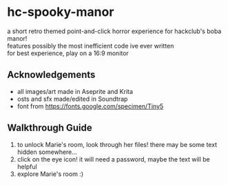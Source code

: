 # hc-spooky-manor  
a short retro themed point-and-click horror experience for hackclub's boba manor!  
features possibly the most inefficient code ive ever written  
for best experience, play on a 16:9 monitor

## Acknowledgements  
- all images/art made in Aseprite and Krita  
- osts and sfx made/edited in Soundtrap  
- font from https://fonts.google.com/specimen/Tiny5  

## Walkthrough Guide
1. to unlock Marie's room, look through her files! there may be some text hidden somewhere...  
2. click on the eye icon! it will need a password, maybe the text will be helpful
3. explore Marie's room :)